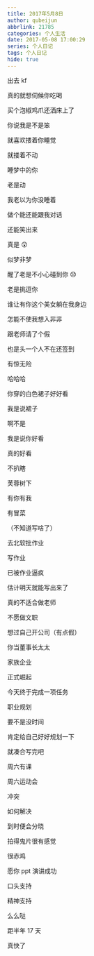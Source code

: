 ```yaml
---
title: 2017年5月8日
author: qubeijun
abbrlink: 21785
categories: 个人生活
date: 2017-05-08 17:00:29
series: 个人日记
tags: 个人日记
hide: true
---
```


出去 kf

真的就想伺候你吃喝

买个泡椒鸡爪还洒床上了

你说我是不是笨

就喜欢搂着你睡觉

就搂着不动

睡梦中的你

老是动

我老以为你没睡着

做个能还能跟我对话

还能笑出来

真是 😲

似梦非梦

醒了老是不小心碰到你 😞

老是挑逗你

谁让有你这个美女躺在我身边

怎能不使我想入非非

跟老师请了个假

也是头一个人不在还签到

有惊无险

哈哈哈

你穿的白色裙子好好看

我是说裙子

啊不是

我是说你好看

真的好看

不扒瞎

芙蓉树下

有你有我

有冒菜

（不知道写啥了）

去北软批作业

写作业

已被作业逼疯

估计明天就能写出来了

真的不适合做老师

不愿做文职

想过自己开公司（有点假）

你当董事长太太

家族企业

正式崛起

今天终于完成一项任务

职业规划

要不是没时间

肯定给自己好好规划一下

就凑合写完吧

周六有课

周六运动会

冲突

如何解决

到时便会分晓

拍得鬼片很有感觉

很赤鸡

愿你 ppt 演讲成功

口头支持

精神支持

么么哒

距半年 17 天

真快了
